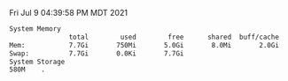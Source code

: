 Fri Jul  9 04:39:58 PM MDT 2021
```bash
System Memory
               total        used        free      shared  buff/cache   available
Mem:           7.7Gi       750Mi       5.0Gi       8.0Mi       2.0Gi       6.6Gi
Swap:          7.7Gi       0.0Ki       7.7Gi
System Storage
580M	.
```
```bash

